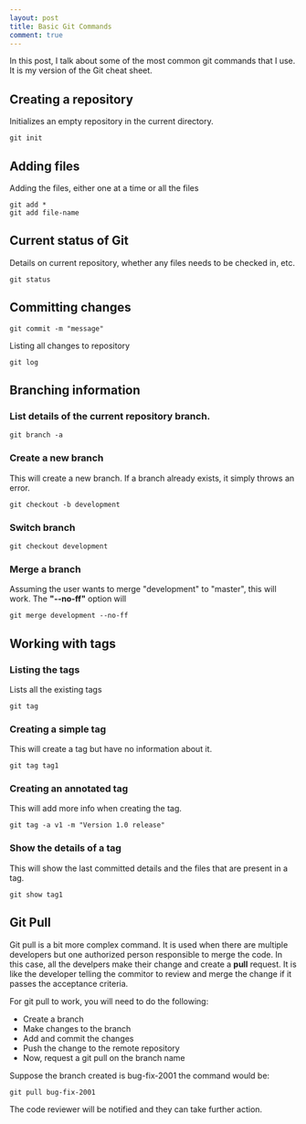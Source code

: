 ```yaml
---
layout: post
title: Basic Git Commands
comment: true
---
```


In this post, I talk about some of the most common git commands that I use. It is my version of the Git cheat sheet.

## Creating a repository

Initializes an empty repository in the current directory.

	git init

## Adding files

Adding the files, either one at a time or all the files

	git add *
	git add file-name

## Current status of Git

Details on current repository, whether any files needs to be checked in, etc.

	git status

## Committing changes

	git commit -m "message"

Listing all changes to repository

	git log

## Branching information

### List details of the current repository branch.

	git branch -a

### Create a new branch
This will create a new branch. If a branch already exists, it simply throws an error.

	git checkout -b development

### Switch branch

	git checkout development

### Merge a branch
Assuming the user wants to merge "development" to "master", this will work. The __"--no-ff"__ option will

	git merge development --no-ff

## Working with tags
### Listing the tags
Lists all the existing tags

	git tag

### Creating a simple tag
This will create a tag but have no information about it.

	git tag tag1

### Creating an annotated tag
This will add more info when creating the tag.

	git tag -a v1 -m "Version 1.0 release"

### Show the details of a tag
This will show the last committed details and the files that are present in a tag.

	git show tag1

## Git Pull
Git pull is a bit more complex command. It is used when there are multiple developers but one authorized person responsible to merge the code. In this case, all the develpers make their change and create a __pull__ request. It is like the developer telling the commitor to review and merge the change if it passes the acceptance criteria.

For git pull to work, you will need to do the following:
* Create a branch
* Make changes to the branch
* Add and commit the changes
* Push the change to the remote repository 
* Now, request a git pull on the branch name

Suppose the branch created is bug-fix-2001 the command would be:

	git pull bug-fix-2001

The code reviewer will be notified and they can take further action.
